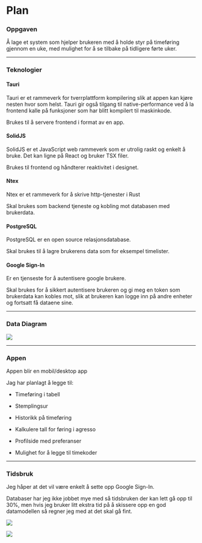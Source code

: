 # Plan

### Oppgaven

Å lage et system som hjelper brukeren med å holde styr på timeføring gjennom en uke, med mulighet for å se tilbake på tidligere førte uker.

---

### Teknologier

#### Tauri

Tauri er et rammeverk for tverrplattform kompilering slik at appen kan kjøre nesten hvor som helst. Tauri gir også tilgang til native-performance ved å la frontend kalle på funksjoner som har blitt kompilert til maskinkode.

Brukes til å servere frontend i format av en app.

#### SolidJS

SolidJS er et JavaScript web rammeverk som er utrolig raskt og enkelt å bruke. Det kan ligne på React og bruker TSX filer.

Brukes til frontend og håndterer reaktivitet i designet.

#### Ntex

Ntex er et rammeverk for å skrive http-tjenester i Rust

Skal brukes som backend tjeneste og kobling mot databasen med brukerdata.

#### PostgreSQL

PostgreSQL er en open source relasjonsdatabase.

Skal brukes til å lagre brukerens data som for eksempel timelister.

#### Google Sign-In

Er en tjenseste for å autentisere google brukere.

Skal brukes for å sikkert autentisere brukeren og gi meg en token som brukerdata kan kobles mot, slik at brukeren kan logge inn på andre enheter og fortsatt få dataene sine.

---

### Data Diagram

[![](https://mermaid.ink/img/pako:eNpVkVFPgzAQx79Kc6_CBCwMeDABliwzM5nDJ8GYOjrWCO0sbXQufHcL28zsQ3v37-_-be6OsBEVhRhqSfY7tFyXvNPvp-SZaMlQMR6vJUdmJUUuGlY95Oec8moMrqrm2QoVZjsTabHWnULJanEWsmIlOlVLmj8tT9JoUvLZcS5E3VCUs5rbC94PYoJsW3dUvinxQTm6QZJ-atop275HaclTc10RRYY0ufCoETXjaNBmxvafwx84VNZU3SpJeLcVskWDD_piaof-yGwgs6s3UrCgpbIlrDI9Ow7fL0HtaEtLiE1Y0S3RjSqh5L1BiVYiP_ANxEpqaoHeGyM6Y8S0qoV4S5rOqHvCX4RoL5BJIT7CN8Su706iu9AN_amDvShyAgsOEHvYyNjxfRcHnh8GXm_Bz2jgTKbONDJo4AU4wCHGFtCKKSEfT1Meh93_AhHYnD8?type=png)](https://mermaid.live/edit#pako:eNpVkVFPgzAQx79Kc6_CBCwMeDABliwzM5nDJ8GYOjrWCO0sbXQufHcL28zsQ3v37-_-be6OsBEVhRhqSfY7tFyXvNPvp-SZaMlQMR6vJUdmJUUuGlY95Oec8moMrqrm2QoVZjsTabHWnULJanEWsmIlOlVLmj8tT9JoUvLZcS5E3VCUs5rbC94PYoJsW3dUvinxQTm6QZJ-atop275HaclTc10RRYY0ufCoETXjaNBmxvafwx84VNZU3SpJeLcVskWDD_piaof-yGwgs6s3UrCgpbIlrDI9Ow7fL0HtaEtLiE1Y0S3RjSqh5L1BiVYiP_ANxEpqaoHeGyM6Y8S0qoV4S5rOqHvCX4RoL5BJIT7CN8Su706iu9AN_amDvShyAgsOEHvYyNjxfRcHnh8GXm_Bz2jgTKbONDJo4AU4wCHGFtCKKSEfT1Meh93_AhHYnD8)

---

### Appen

Appen blir en mobil/desktop app

Jag har planlagt å legge til:

- Timeføring i tabell

- Stemplingsur

- Historikk på timeføring

- Kalkulere tall for føring i agresso

- Profilside med preferanser

- Mulighet for å legge til timekoder

---

### Tidsbruk

Jeg håper at det vil være enkelt å sette opp Google Sign-In.

Databaser har jeg ikke jobbet mye med så tidsbruken der kan lett gå opp til 30%, men hvis jeg bruker litt ekstra tid på å skissere opp en god datamodellen så regner jeg med at det skal gå fint.

[![](https://mermaid.ink/img/pako:eNo9kE9rwzAMxb9K0Dkrjmvnj2-DspHDYNDb8MWt1dQssYPjwLqQ7z4tI9NJ76enh9AC12ARFIwOs-RSj1lrEfuehJ0ucf7UPqPS8BKDT-ithkxlQu74-b3dyJHt5GSSuZgJN8z_8WsIHaWfXeefWr8NKQRyGDAOxlm6Yfn1akh3HGhbUWvxZuY-adB-JauZUzg__BVUijPmMI_WJDw500UzgLqZfiI6Gv8RwrCbSIJa4AtUIYtDc6yLWlZM8KZhZQ4PUFwQFkzKQpRc1iVfc_jeAtihYlVD1pKXohS1EDmgdSnEt7-vbc9bfwBjTV_B?type=png)](https://mermaid.live/edit#pako:eNo9kE9rwzAMxb9K0Dkrjmvnj2-DspHDYNDb8MWt1dQssYPjwLqQ7z4tI9NJ76enh9AC12ARFIwOs-RSj1lrEfuehJ0ucf7UPqPS8BKDT-ithkxlQu74-b3dyJHt5GSSuZgJN8z_8WsIHaWfXeefWr8NKQRyGDAOxlm6Yfn1akh3HGhbUWvxZuY-adB-JauZUzg__BVUijPmMI_WJDw500UzgLqZfiI6Gv8RwrCbSIJa4AtUIYtDc6yLWlZM8KZhZQ4PUFwQFkzKQpRc1iVfc_jeAtihYlVD1pKXohS1EDmgdSnEt7-vbc9bfwBjTV_B)

[![](https://mermaid.ink/img/pako:eNo9kMFuhCAQhl-FzNlukEVUbk02bTw0abK3hgu7zLpEBYOYdGt891I3dk7M938MZBa4eoMgYbRIoo09kqbrkFiD2PeJmOkS5k45kkrBW_AuojMKiCTHYsevn81G2D856agvesKnSHf87n2bnjjb1r00bgvzFEIGA4ZBW5N-svzJCuIdh3RdpqPBm577qEC5Nal6jv78cFeQMcyYwTwaHfFkdRv0APKm-ynRUbsv74ddSi3IBb5B5kV-qI9VXhUl5ayuqcjgAZLxhDktipwLVlSCrRn8bAPooaRlnVTBBBe84jwDNDb68PHc3bbC9RfxQmG1?type=png)](https://mermaid.live/edit#pako:eNo9kMFuhCAQhl-FzNlukEVUbk02bTw0abK3hgu7zLpEBYOYdGt891I3dk7M938MZBa4eoMgYbRIoo09kqbrkFiD2PeJmOkS5k45kkrBW_AuojMKiCTHYsevn81G2D856agvesKnSHf87n2bnjjb1r00bgvzFEIGA4ZBW5N-svzJCuIdh3RdpqPBm577qEC5Nal6jv78cFeQMcyYwTwaHfFkdRv0APKm-ynRUbsv74ddSi3IBb5B5kV-qI9VXhUl5ayuqcjgAZLxhDktipwLVlSCrRn8bAPooaRlnVTBBBe84jwDNDb68PHc3bbC9RfxQmG1)
